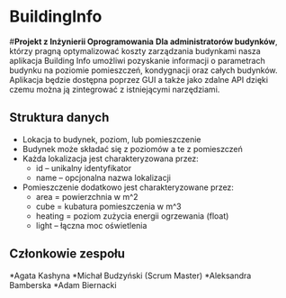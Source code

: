 # BuildingInfo
#**Projekt z Inżynierii Oprogramowania**
**Dla administratorów budynków**, którzy pragną optymalizować koszty zarządzania budynkami  nasza aplikacja Building Info umożliwi pozyskanie informacji o parametrach budynku na poziomie pomieszczeń, kondygnacji oraz całych budynków. Aplikacja będzie dostępna poprzez GUI a także jako zdalne API dzięki czemu można ją zintegrować z istniejącymi narzędziami.

## **Struktura danych**
* Lokacja to budynek, poziom, lub pomieszczenie
* Budynek może składać się z poziomów a te z pomieszczeń
* Każda lokalizacja jest charakteryzowana przez:
    *  id – unikalny identyfikator
    *  name – opcjonalna nazwa lokalizacji
* Pomieszczenie dodatkowo jest charakteryzowane przez:
    * area = powierzchnia w m^2
    * cube = kubatura pomieszczenia w m^3
    * heating = poziom zużycia energii ogrzewania (float)
    * light – łączna moc oświetlenia
 
## Członkowie zespołu
*Agata Kashyna
*Michał Budzyński (Scrum Master)
*Aleksandra Bamberska
*Adam Biernacki
